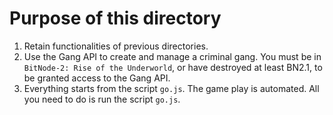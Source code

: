 # Purpose of this directory
1. Retain functionalities of previous directories.
1. Use the Gang API to create and manage a criminal gang.  You must be in
   `BitNode-2: Rise of the Underworld`, or have destroyed at least BN2.1, to be
   granted access to the Gang API.
1. Everything starts from the script `go.js`.  The game play is automated.
   All you need to do is run the script `go.js`.
